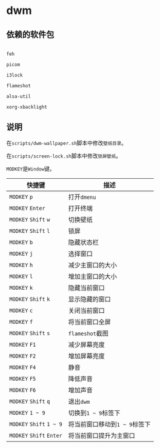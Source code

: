 # dwm

## 依赖的软件包

```

feh

picom

i3lock

flameshot

alsa-util

xorg-xbacklight
```

## 说明

在`scripts/dwm-wallpaper.sh`脚本中修改`壁纸目录`。

在`scripts/screen-lock.sh`脚本中修改`锁屏壁纸`。

`MODKEY`是`Window`键。

| 快捷键                   | 描述                          |
|--------------------------|-------------------------------|
| `MODKEY` `p`             | 打开`dmenu`                   |
| `MODKEY` `Enter`         | 打开终端                      |
| `MODKEY` `Shift` `w`     | 切换壁纸                      |
| `MODKEY` `Shift` `l`     | 锁屏                          |
| `MODKEY` `b`             | 隐藏状态栏                    |
| `MODKEY` `j`             | 选择窗口                      |
| `MODKEY` `h`             | 减少主窗口的大小              |
| `MODKEY` `l`             | 增加主窗口的大小              |
| `MODKEY` `k`             | 隐藏当前窗口                  |
| `MODKEY` `Shift` `k`     | 显示隐藏的窗口                |
| `MODKEY` `c`             | 关闭当前窗口                  |
| `MODKEY` `f`             | 将当前窗口全屏                |
| `MODKEY` `Shift` `s`     | `flameshot`截图               |
| `MODKEY` `F1`            | 减少屏幕亮度                  |
| `MODKEY` `F2`            | 增加屏幕亮度                  |
| `MODKEY` `F4`            | 静音                          |
| `MODKEY` `F5`            | 降低声音                      |
| `MODKEY` `F6`            | 增加声音                      |
| `MODKEY` `Shift` `q`     | 退出`dwm`                     |
| `MODKEY` `1 ~ 9`         | 切换到`1 ~ 9`标签下           |
| `MODKEY` `Shift` `1 ~ 9` | 将当前窗口移动到`1 ~ 9`标签下 |
| `MODKEY` `Shift` `Enter` | 将当前窗口提升为主窗口        |
